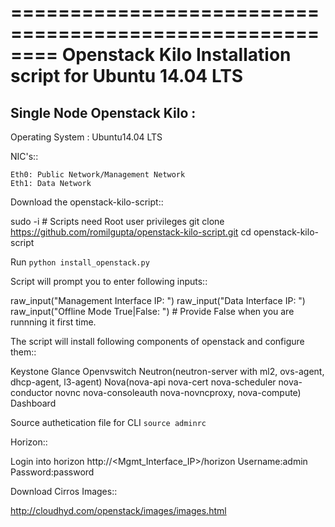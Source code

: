========================================================
Openstack Kilo Installation script for Ubuntu 14.04 LTS
========================================================

Single Node Openstack Kilo :
--------------------------

  Operating System : Ubuntu14.04 LTS

  NIC's::

    Eth0: Public Network/Management Network
    Eth1: Data Network

Download the openstack-kilo-script::

  sudo -i # Scripts need Root user privileges
  git clone https://github.com/romilgupta/openstack-kilo-script.git
  cd openstack-kilo-script
  
Run ``python install_openstack.py``

Script will prompt you to enter following inputs::

   raw_input("Management Interface IP: ")
   raw_input("Data Interface IP: ")
   raw_input("Offline Mode True|False: ") # Provide False when you are runnning it first time.

The script will install following components of openstack and configure them::

  Keystone
  Glance
  Openvswitch
  Neutron(neutron-server with ml2, ovs-agent, dhcp-agent, l3-agent)
  Nova(nova-api nova-cert nova-scheduler nova-conductor novnc nova-consoleauth nova-novncproxy, nova-compute)
  Dashboard

Source authetication file for CLI ``source adminrc``

Horizon::
  
  Login into horizon http://<Mgmt_Interface_IP>/horizon  Username:admin  Password:password
  
Download Cirros Images::

  http://cloudhyd.com/openstack/images/images.html
